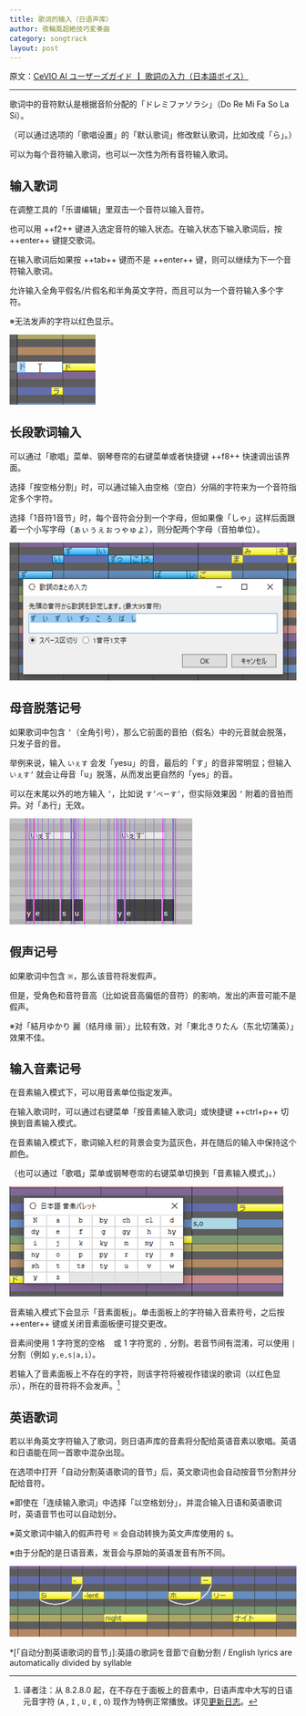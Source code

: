 ```yaml
---
title: 歌词的输入（日语声库）
author: 夜輪風超絶技巧変奏曲
category: songtrack
layout: post
---
```

原文：[CeVIO AI ユーザーズガイド ┃ 歌詞の入力（日本語ボイス）](https://cevio.jp/guide/cevio_ai/songtrack/song_04/)

---

歌词中的音符默认是根据音阶分配的「ドレミファソラシ」（Do Re Mi Fa So La Si）。

（可以通过选项的「歌唱设置」的「默认歌词」修改默认歌词，比如改成「ら」。）

可以为每个音符输入歌词，也可以一次性为所有音符输入歌词。

## 输入歌词

在调整工具的「乐谱编辑」里双击一个音符以输入音符。

也可以用 ++f2++ 键进入选定音符的输入状态。在输入状态下输入歌词后，按 ++enter++ 键提交歌词。

在输入歌词后如果按 ++tab++ 键而不是 ++enter++ 键，则可以继续为下一个音符输入歌词。

允许输入全角平假名/片假名和半角英文字符，而且可以为一个音符输入多个字符。

※无法发声的字符以红色显示。

![enter lyrics](images/song_04_1.png)

## 长段歌词输入

可以通过「歌唱」菜单、钢琴卷帘的右键菜单或者快捷键 ++f8++ 快速调出该界面。

选择「按空格分割」时，可以通过输入由空格（空白）分隔的字符来为一个音符指定多个字符。

选择「1音符1音节」时，每个音符会分到一个字母，但如果像「しゃ」这样后面跟着一个小写字母（ぁぃぅぇぉっゃゅょ），则分配两个字母（音拍单位）。

![continuly enter lyrics](images/song_04_2.png)

## 母音脱落记号

如果歌词中包含 `’`（全角引号），那么它前面的音拍（假名）中的元音就会脱落，只发子音的音。

举例来说，输入 `いぇす` 会发「yesu」的音，最后的「す」的音非常明显；但输入 `いぇす’` 就会让母音「u」脱落，从而发出更自然的「yes」的音。

可以在末尾以外的地方输入 `’`，比如说 `す’ぺーす’`，但实际效果因 `’` 附着的音拍而异。对「あ行」无效。

![drop off Vowel](images/song_04_3.png)

## 假声记号

如果歌词中包含 `※`，那么该音符将发假声。

但是，受角色和音符音高（比如说音高偏低的音符）的影响，发出的声音可能不是假声。

※对「結月ゆかり 麗（结月缘 丽）」比较有效，对「東北きりたん（东北切蒲英）」效果不佳。

## 输入音素记号

在音素输入模式下，可以用音素单位指定发声。

在输入歌词时，可以通过右键菜单「按音素输入歌词」或快捷键 ++ctrl+p++ 切换到音素输入模式。

在音素输入模式下，歌词输入栏的背景会变为蓝灰色，并在随后的输入中保持这个颜色。

（也可以通过「歌唱」菜单或钢琴卷帘的右键菜单切换到「音素输入模式」。）

![enter parameter](images/song_04_4.png)

音素输入模式下会显示「音素面板」。单击面板上的字符输入音素符号，之后按 ++enter++ 键或关闭音素面板便可提交更改。

音素间使用 1 字符宽的空格 ` ` 或 1 字符宽的 `,` 分割。若音节间有混淆，可以使用 `|` 分割（例如 `y,e,s|a,i`）。

若输入了音素面板上不存在的字符，则该字符将被视作错误的歌词（以红色显示），所在的音符将不会发声。[^1]

## 英语歌词

若以半角英文字符输入了歌词，则日语声库的音素将分配给英语音素以歌唱。英语和日语能在同一首歌中混杂出现。

在选项中打开「自动分割英语歌词的音节」后，英文歌词也会自动按音节分割并分配给音符。

※即使在「连续输入歌词」中选择「以空格划分」，并混合输入日语和英语歌词时，英语音节也可以自动划分。

※英文歌词中输入的假声符号 `※` 会自动转换为英文声库使用的 `$`。

※由于分配的是日语音素，发音会与原始的英语发音有所不同。

![English lyrics](images/song_04_5.png)

[^1]:译者注：从 8.2.8.0 起，在不存在于面板上的音素中，日语声库中大写的日语元音字符 (`A` , `I` , `U` , `E` , `O`) 现作为特例正常播放。详见[更新日志](../../intro/change-log#2022512-8280)。

*[「自动分割英语歌词的音节」]:英語の歌詞を音節で自動分割 / English lyrics are automatically divided by syllable
